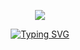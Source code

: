<p align="center">
<img src=https://kill-hurt.carrd.co/assets/images/image03.png?v=19ab747a
</p>
<p align="center">
<a href="https://git.io/typing-svg"><img src="https://readme-typing-svg.demolab.com?font=Fira+Code&duration=5000&pause=500&color=F6B781&center=true&vCenter=true&random=false&width=500&lines=%E3%80%90+%22+Sleep+on%2C+dear+little+child.+.+.+%22+%E3%80%91;%E3%80%90+%22+Day+is+young%2C+%22+%E3%80%91;%E3%80%90+%22+Wish+why+~+%E2%99%A9+%22+%E3%80%91" alt="Typing SVG" /></a>
</p>
